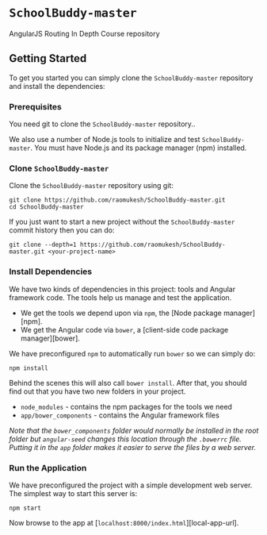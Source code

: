# `SchoolBuddy-master`

AngularJS Routing In Depth Course repository

## Getting Started

To get you started you can simply clone the `SchoolBuddy-master` repository and install the dependencies:

### Prerequisites

You need git to clone the `SchoolBuddy-master` repository..

We also use a number of Node.js tools to initialize and test `SchoolBuddy-master`. You must have Node.js
and its package manager (npm) installed.

### Clone `SchoolBuddy-master`

Clone the `SchoolBuddy-master` repository using git:

```
git clone https://github.com/raomukesh/SchoolBuddy-master.git
cd SchoolBuddy-master
```

If you just want to start a new project without the `SchoolBuddy-master` commit history then you can do:

```
git clone --depth=1 https://github.com/raomukesh/SchoolBuddy-master.git <your-project-name>
```


### Install Dependencies

We have two kinds of dependencies in this project: tools and Angular framework code. The tools help
us manage and test the application.

* We get the tools we depend upon via `npm`, the [Node package manager][npm].
* We get the Angular code via `bower`, a [client-side code package manager][bower].

We have preconfigured `npm` to automatically run `bower` so we can simply do:

```
npm install
```

Behind the scenes this will also call `bower install`. After that, you should find out that you have
two new folders in your project.

* `node_modules` - contains the npm packages for the tools we need
* `app/bower_components` - contains the Angular framework files

*Note that the `bower_components` folder would normally be installed in the root folder but
`angular-seed` changes this location through the `.bowerrc` file. Putting it in the `app` folder
makes it easier to serve the files by a web server.*

### Run the Application

We have preconfigured the project with a simple development web server. The simplest way to start
this server is:

```
npm start
```

Now browse to the app at [`localhost:8000/index.html`][local-app-url].